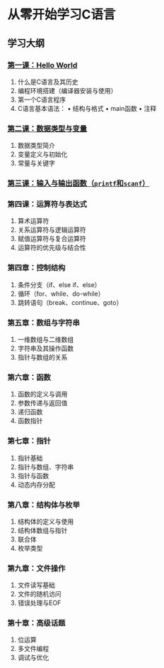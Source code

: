 # 从零开始学习C语言

## 学习大纲

### [第一课：Hello World](./C_01.md)

1. 什么是C语言及其历史
2. 编程环境搭建（编译器安装与使用）
3. 第一个C语言程序
4. C语言基本语法：
    • 结构与格式
    • main函数
    • 注释

### [第二课：数据类型与变量](./C_02.md)

1. 数据类型简介
2. 变量定义与初始化
3. 常量与关键字

### [第三课：输入与输出函数（`printf`和`scanf`）](./C_03.md)

### 第四课：运算符与表达式

1. 算术运算符
2. 关系运算符与逻辑运算符
3. 赋值运算符与复合运算符
4. 运算符的优先级与结合性

### 第四章：控制结构

1. 条件分支（if、else if、else）
2. 循环（for、while、do-while）
3. 跳转语句（break、continue、goto）

### 第五章：数组与字符串

1. 一维数组与二维数组
2. 字符串及其操作函数
3. 指针与数组的关系

### 第六章：函数

1. 函数的定义与调用
2. 参数传递与返回值
3. 递归函数
4. 函数指针

### 第七章：指针

1. 指针基础
2. 指针与数组、字符串
3. 指针与函数
4. 动态内存分配

### 第八章：结构体与枚举

1. 结构体的定义与使用
2. 结构体数组与指针
3. 联合体
4. 枚举类型

### 第九章：文件操作

1. 文件读写基础
2. 文件的随机访问
3. 错误处理与EOF

### 第十章：高级话题

1. 位运算
2. 多文件编程
3. 调试与优化
